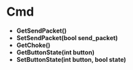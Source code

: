 # Cmd
* **GetSendPacket()**
* **SetSendPacket(bool send_packet)**
* **GetChoke()**
* **GetButtonState(int button)**
* **SetButtonState(int button, bool state)**
